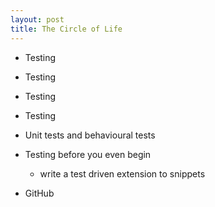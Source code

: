 ```yaml
---
layout: post
title: The Circle of Life
---
```


* Testing
* Testing
* Testing
* Testing

* Unit tests and behavioural tests
* Testing before you even begin
  * write a test driven extension to snippets


* GitHub
